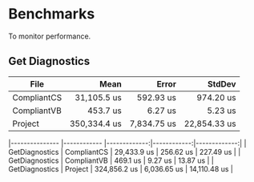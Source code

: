 ﻿# Benchmarks
To monitor performance.

## Get Diagnostics
| File        | Mean         | Error       | StdDev       |
|------------ |-------------:|------------:|-------------:|
| CompliantCS |  31,105.5 us |   592.93 us |    974.20 us |
| CompliantVB |     453.7 us |     6.27 us |      5.23 us |
| Project     | 350,334.4 us | 7,834.75 us | 22,854.33 us |


|--------------- |------------ |-------------:|------------:|-------------:|
| GetDiagnostics | CompliantCS |  29,433.9 us |   256.62 us |    227.49 us |
| GetDiagnostics | CompliantVB |     469.1 us |     9.27 us |     13.87 us |
| GetDiagnostics | Project     | 324,856.2 us | 6,036.65 us | 14,110.48 us |
